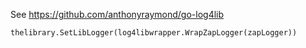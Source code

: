 See https://github.com/anthonyraymond/go-log4lib

```
thelibrary.SetLibLogger(log4libwrapper.WrapZapLogger(zapLogger))
```